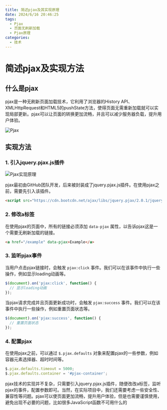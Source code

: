 ```yaml
---
title: 简述pjax及其实现原理
date: 2024/6/16 20:46:25
tags:
  - Pjax
  - 页面无刷新加载
  - Pjax原理
categories:
  - 技术
---
```


# 简述pjax及实现方法

## 什么是pjax

pjax是一种无刷新页面加载技术，它利用了浏览器的History API、XMLHttpRequest和HTML5的pushState方法，使得页面无需重新加载就可以实现局部更新。pjax可以让页面的转换更加流畅，并且可以减少服务器负载，提升用户体验。

![Pjax](https://www.mengze2.cn/usr/uploads/2024/03/2605423835.png)

## 实现方法

### 1. 引入jquery.pjax.js插件

![Pjax实现原理](https://www.mengze2.cn/usr/uploads/2024/03/2576219891.jpg)

pjax最初由GitHub团队开发，后来被封装成了jquery.pjax.js插件。在使用pjax之前，需要先引入该插件。

```html
<script src="https://cdn.bootcdn.net/ajax/libs/jquery.pjax/2.0.1/jquery.pjax.min.js"></script>
```

### 2. 修改a标签

在使用pjax的页面中，所有的链接必须添加 `data-pjax` 属性，以告诉pjax这是一个需要无刷新加载的链接。

```html
<a href="/example" data-pjax>Example</a>
```

### 3. 监听pjax事件

当用户点击pjax链接时，会触发 `pjax:click` 事件。我们可以在该事件中执行一些操作，例如显示loading动画等。

```javascript
$(document).on('pjax:click', function() {
  // 显示loading动画
});
```

当pjax请求完成并且页面更新成功时，会触发 `pjax:success` 事件。我们可以在该事件中执行一些操作，例如重置页面状态等。

```javascript
$(document).on('pjax:success', function() {
  // 重置页面状态
});
```

### 4. 配置pjax

在使用pjax之前，可以通过 `$.pjax.defaults` 对象来配置pjax的一些参数，例如容器元素选择器、超时时间等。

```javascript
$.pjax.defaults.timeout = 5000;
$.pjax.defaults.container = '#pjax-container';
```

pjax技术的实现并不复杂，只需要引入jquery.pjax.js插件，随便改改a标签，监听pjax的事件，配置参数即可。当然，在实际项目中，我们还需要考虑一些安全性、兼容性等问题。pjax可以使页面更加流畅，提升用户体验，但是也需要谨慎使用，避免出现不必要的问题，比如很多JavaScript函数不可用什么的